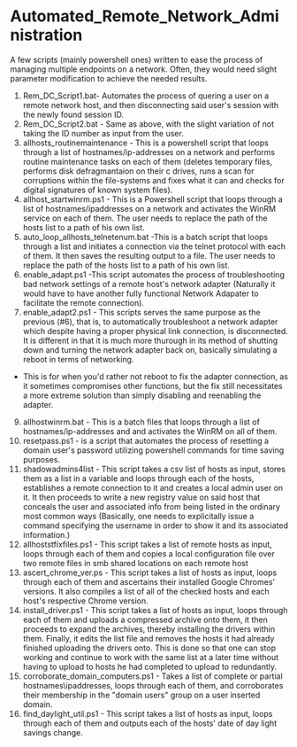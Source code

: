 # Automated_Remote_Network_Administration
A few scripts (mainly powershell ones) written to ease the process of managing multiple endpoints on a network. 
Often, they would need slight parameter modification to achieve the needed results. 
1. Rem_DC_Script1.bat- Automates the process of quering a user on a remote network host, and then disconnecting said user's session with the newly found session ID.  
2. Rem_DC_Script2.bat - Same as above, with the slight variation of not taking the ID number as input from the user. 
3. allhosts_routinemaintenance - This is a powershell script that loops through a list of hostnames/ip-addresses on a network and performs routine maintenance tasks on each of them (deletes temporary files, performs disk defragmantaion on their c drives, runs a scan for corruptions within the file-systems and fixes what it can and checks for digital signatures of known system files).
4. allhost_startwinrm.ps1 - This is a Powershell script that loops through a list of hostnames/ipaddresses on a network and activates the WinRM service on each of them. The user needs to replace the path of the hosts list to a path of his own list.
5. auto_loop_allhosts_telnetenum.bat -This is a batch script that loops through a list and initiates a connection via the telnet protocol with each of them. It then saves the resulting output to a file.  The user needs to replace the path of the hosts list to a path of his own list.
6. enable_adapt.ps1 -This script automates the process of troubleshooting bad network settings of a remote host's network adapter (Naturally it would have to have another fully functional Network Adapater to facilitate the remote connection).
7. enable_adapt2.ps1 - This scripts serves the same purpose as the previous (#6), that is, to automatically troubleshoot a network adapter which despite having a proper physical link connection, is disconnected.
It is different in that it is much more thurough in its method of shutting down and turning the network adapter back on, basically simulating a reboot in terms of networking.
* This is for when you'd rather not reboot to fix the adapter connection, as it sometimes compromises other functions, but the fix still necessitates a more extreme solution than simply disabling and reenabling the adapter.
9. allhostwinrm.bat - This is a batch files that loops through a list of hostnames/ip-addresses and and activates the WinRM on all of them.
10. resetpass.ps1 - is a script that automates the process of resetting a domain user's password utilizing powershell commands for time saving purposes.
11. shadowadmins4list - This script takes a csv list of hosts as input, stores them as a list in a variable and loops through each of the hosts, establishes a remote connection to it and creates a local admin user on it. It then proceeds to write a new registry value on said host that conceals the user and associated info from being listed in the ordinary most common ways (Basically, one needs to explicitally issue a command specifying the username in order to show it and its associated information.)
12. allhoststfixfiles.ps1 - This script takes a list of remote hosts as input, loops through each of them and copies a local configuration file over two remote files in smb shared locations on each remote host
13. ascert_chrome_ver.ps - This script takes a list of hosts as input, loops through each of them and ascertains their installed Google Chromes' versions. It also compiles a list of all of the checked hosts and each host's respective Chrome version.
14. install_driver.ps1 - This script takes a list of hosts as input, loops through each of them and uploads a compressed archive onto them, it then proceeds to expand the archives, thereby installing the drivers within them. Finally, it edits the list file and removes the hosts it had already finished uploading the drivers onto.  This is done so that one can stop working and continue to work with the same list at a later time without having to upload to hosts he had completed to upload to redundantly. 
15. corroborate_domain_computers.ps1 - Takes a list of complete or partial hostnames\ipaddresses, loops through each of them, and corroborates their membership in the "domain users" group on a user inserted domain.
16. find_daylight_util.ps1 - This script takes a list of hosts as input, loops through each of them and outputs each of the hosts' date of day light savings change.
